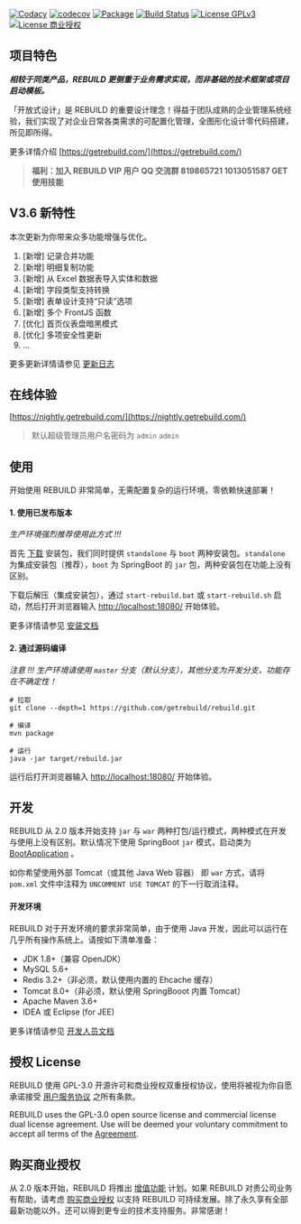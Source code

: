 [![Codacy](https://api.codacy.com/project/badge/Grade/599a0a3e46f84e6bbc29e8fbe4632860)](https://www.codacy.com/app/getrebuild/rebuild)
[![codecov](https://codecov.io/gh/getrebuild/rebuild/branch/master/graph/badge.svg)](https://codecov.io/gh/getrebuild/rebuild)
[![Package](https://github.com/getrebuild/rebuild/actions/workflows/maven-publish.yml/badge.svg)](https://github.com/getrebuild?tab=packages&repo_name=rebuild)
[![Build Status](https://travis-ci.com/getrebuild/rebuild.svg?branch=master)](https://travis-ci.com/getrebuild/rebuild)
[![License GPLv3](https://img.shields.io/github/license/getrebuild/rebuild.svg)](https://getrebuild.com/legal/service-terms)
[![License 商业授权](https://img.shields.io/badge/license-%E5%95%86%E4%B8%9A%E6%8E%88%E6%9D%83-red.svg)](https://getrebuild.com/legal/service-terms)

## 项目特色

**_相较于同类产品，REBUILD 更侧重于业务需求实现，而非基础的技术框架或项目启动模板。_**

「开放式设计」是 REBUILD 的重要设计理念！得益于团队成熟的企业管理系统经验，我们实现了对企业日常各类需求的可配置化管理，全图形化设计零代码搭建，所见即所得。

更多详情介绍 [https://getrebuild.com/](https://getrebuild.com/)

> **福利：加入 REBUILD VIP 用户 QQ 交流群 819865721 1013051587 GET 使用技能**

## V3.6 新特性

本次更新为你带来众多功能增强与优化。

1. [新增] 记录合并功能
2. [新增] 明细复制功能
3. [新增] 从 Excel 数据表导入实体和数据
4. [新增] 字段类型支持转换
5. [新增] 表单设计支持“只读”选项
6. [新增] 多个 FrontJS 函数
7. [优化] 首页仪表盘暗黑模式
8. [优化] 多项安全性更新
9. ...

更多更新详情请参见 [更新日志](https://getrebuild.com/docs/dev/changelog)

## 在线体验

[https://nightly.getrebuild.com/](https://nightly.getrebuild.com/)

> 默认超级管理员用户名密码为 `admin` `admin`

## 使用

开始使用 REBUILD 非常简单，无需配置复杂的运行环境，零依赖快速部署！

#### 1. 使用已发布版本

_生产环境强烈推荐使用此方式 !!!_

首先 [下载](https://getrebuild.com/download) 安装包，我们同时提供 `standalone` 与 `boot` 两种安装包。`standalone` 为集成安装包（推荐），`boot` 为 SpringBoot 的 `jar` 包，两种安装包在功能上没有区别。

下载后解压（集成安装包），通过 `start-rebuild.bat` 或 `start-rebuild.sh` 启动，然后打开浏览器输入 [http://localhost:18080/](http://localhost:18080/) 开始体验。

更多详情请参见 [安装文档](https://getrebuild.com/learn/install)

#### 2. 通过源码编译

_注意 !!! 生产环境请使用 `master` 分支（默认分支），其他分支为开发分支，功能存在不确定性！_

```
# 拉取
git clone --depth=1 https://github.com/getrebuild/rebuild.git

# 编译
mvn package

# 运行
java -jar target/rebuild.jar
```

运行后打开浏览器输入 [http://localhost:18080/](http://localhost:18080/) 开始体验。

## 开发

REBUILD 从 2.0 版本开始支持 `jar` 与 `war` 两种打包/运行模式，两种模式在开发与使用上没有区别。默认情况下使用 SpringBoot `jar` 模式，启动类为 [BootApplication](https://github.com/getrebuild/rebuild/blob/master/src/main/java/com/rebuild/core/BootApplication.java) 。

如你希望使用外部 Tomcat（或其他 Java Web 容器） 即 `war` 方式，请将 `pom.xml` 文件中注释为 `UNCOMMENT USE TOMCAT` 的下一行取消注释。

#### 开发环境

REBUILD 对于开发环境的要求非常简单，由于使用 Java 开发，因此可以运行在几乎所有操作系统上。请按如下清单准备：

- JDK 1.8+（兼容 OpenJDK）
- MySQL 5.6+
- Redis 3.2+（非必须，默认使用内置的 Ehcache 缓存）
- Tomcat 8.0+（非必须，默认使用 SpringBooot 内置 Tomcat）
- Apache Maven 3.6+
- IDEA 或 Eclipse (for JEE)

更多详情请参见 [开发人员文档](https://getrebuild.com/docs/dev/)

## 授权 License

REBUILD 使用 GPL-3.0 开源许可和商业授权双重授权协议，使用将被视为你自愿承诺接受 [用户服务协议](https://getrebuild.com/legal/service-terms) 之所有条款。

REBUILD uses the GPL-3.0 open source license and commercial license dual license agreement. Use will be deemed your voluntary commitment to accept all terms of the [Agreement](https://getrebuild.com/legal/service-terms).

## 购买商业授权

从 2.0 版本开始，REBUILD 将推出 [增值功能](https://getrebuild.com/docs/rbv-features) 计划。如果 REBUILD 对贵公司业务有帮助，请考虑 [购买商业授权](https://getrebuild.com/#pricing-plans) 以支持 REBUILD 可持续发展。除了永久享有全部最新功能以外，还可以得到更专业的技术支持服务。非常感谢！
